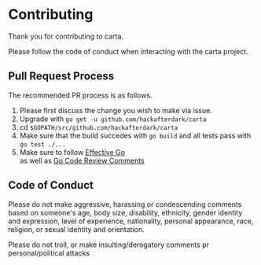 # Contributing

Thank you for contributing to carta.

Please follow the code of conduct when interacting with the carta project.

## Pull Request Process

The recommended PR process is as follows.

1. Please first discuss the change you wish to make via issue.
2. Upgrade with `go get -u github.com/hackafterdark/carta`
3. cd `$GOPATH/src/github.com/hackafterdark/carta`
4. Make sure that the build succedes with `go build`
   and all tests pass with `go test ./...`
5. Make sure to follow [Effective Go](https://golang.org/doc/effective_go.html)  
   as well as [Go Code Review Comments](https://golang.org/wiki/CodeReviewComments)

## Code of Conduct


Please do not make aggressive, harassing or condescending comments based on someone's
age, body size, disability, ethnicity, gender identity and expression, level of experience,
nationality, personal appearance, race, religion, or sexual identity and
orientation.

Please do not troll, or make insulting/derogatory comments  pr personal/political attacks
